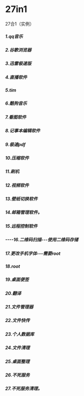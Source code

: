 # 27in1
27合1（实例）


##### 1.qq音乐

##### 2.谷歌浏览器

##### 3.迅雷极速版

##### 4.直播软件

##### 5.tim

##### 6.酷狗音乐

##### 7.看图软件

##### 8.记事本编辑软件

##### 9.极速pdf

##### 10.压缩软件

##### 11.刷机

##### 12.视频软件

##### 13.壁纸切换软件

##### 14.邮箱管理软件。

##### 15.远程控制软件

##### ----16.二维码扫描---使用二维码存储

##### 17.更改手机字体---需要root

##### 18.root

##### 19.桌面便签

##### 20.翻译

##### 21.文件管理器

##### 22.文件快传

##### 23.个人数据库

##### 24.文件清理

##### 25.桌面整理

##### 26.不死服务

##### 27.不死服务清理。
